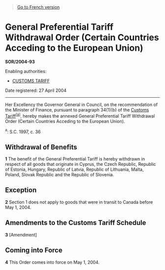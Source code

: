 > [Go to French version](/fr/Règlements/Décrets,%20ordonnances%20et%20règlements%20statutaires/2004/93.md)

# General Preferential Tariff Withdrawal Order (Certain Countries Acceding to the European Union)

**SOR/2004-93**

Enabling authorities: 
- [CUSTOMS TARIFF](/en/Acts/Statutes%20of%20Canada/1997/c.%2036.md)

Date registered: 27 April 2004

----------

Her Excellency the Governor General in Council, on the recommendation of the Minister of Finance, pursuant to paragraph 34(1)(b) of the [Customs Tariff](/en/Acts/Statutes%20of%20Canada/1997/c.%2036.md)<sup><a href='#footnotea'>[a]</a></sup>, hereby makes the annexed General Preferential Tariff Withdrawal Order (Certain Countries Acceding to the European Union).

<a name='footnotea'><sup>a</sup></a>: S.C. 1997, c. 36<br />




## Withdrawal of Benefits


**1** The benefit of the General Preferential Tariff is hereby withdrawn in respect of all goods that originate in Cyprus, the Czech Republic, Republic of Estonia, Hungary, Republic of Latvia, Republic of Lithuania, Malta, Poland, Slovak Republic and the Republic of Slovenia.




## Exception


**2** Section 1 does not apply to goods that were in transit to Canada before May 1, 2004.




## Amendments to the Customs Tariff Schedule


**3** [Amendment]




## Coming into Force


**4** This Order comes into force on May 1, 2004.


